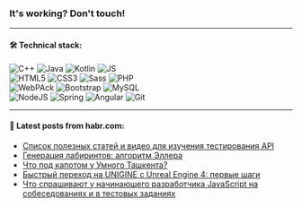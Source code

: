 ### It's working? Don't touch!

---

#### 🛠️ Technical stack:

![C++](https://img.shields.io/badge/C++-informational?logo=c%2B%2B&style=flat&logoColor=white&color=9C033A)
![Java](https://img.shields.io/badge/Java-informational?logo=java&style=flat&logoColor=white&color=007396)
![Kotlin](https://img.shields.io/badge/Kotlin-informational?logo=Kotlin&style=flat&logoColor=white&color=0095D5)
![JS](https://img.shields.io/badge/JS-informational?logo=javaScript&style=flat&logoColor=black&color=F7Df1E) <br>
![HTML5](https://img.shields.io/badge/HTML5-informational?logo=html5&style=flat&logoColor=white&color=E34F26)
![CSS3](https://img.shields.io/badge/CSS3-informational?logo=css3&style=flat&logoColor=white&color=157286)
![Sass](https://img.shields.io/badge/Saas-informational?logo=sass&style=flat&logoColor=white&color=hotpink)
![PHP](https://img.shields.io/badge/PHP-informational?logo=php&style=flat&logoColor=white&color=777BB4) <br>
![WebPAck](https://img.shields.io/badge/WebPack-informational?logo=webPack&style=flat&logoColor=white&color=FF6F00)
![Bootstrap](https://img.shields.io/badge/Bootstrap-informational?logo=Bootstrap&style=flat&logoColor=white&color=7952B3)
![MySQL](https://img.shields.io/badge/MySQL-informational?logo=MySQL&style=flat&logoColor=white&color=00f) <br>
![NodeJS](https://img.shields.io/badge/NodeJS-informational?logo=node.js&style=flat&logoColor=white&color=43853D)
![Spring](https://img.shields.io/badge/Spring-informational?logo=Spring&style=flat&logoColor=white&color=0A9EDC)
![Angular](https://img.shields.io/badge/Vue-informational?logo=vue.js&style=flat&logoColor=white&color=red)
![Git](https://img.shields.io/badge/Git-informational?logo=git&style=flat&logoColor=white&color=darkorange)

___

#### 💬 Latest posts from habr.com:

<!-- BLOG-POST-LIST:START -->
- [Список полезных статей и видео для изучения тестирования API](https://habr.com/ru/post/667634/?utm_source=habrahabr&utm_medium=rss&utm_campaign=667634)
- [Генерация лабиринтов: алгоритм Эллера](https://habr.com/ru/post/667576/?utm_source=habrahabr&utm_medium=rss&utm_campaign=667576)
- [Что под капотом у Умного Ташкента?](https://habr.com/ru/post/667450/?utm_source=habrahabr&utm_medium=rss&utm_campaign=667450)
- [Быстрый переход на UNIGINE с Unreal Engine 4: первые шаги](https://habr.com/ru/post/667292/?utm_source=habrahabr&utm_medium=rss&utm_campaign=667292)
- [Что спрашивают у начинающего разработчика JavaScript на собеседованиях и в тестовых заданиях](https://habr.com/ru/post/667520/?utm_source=habrahabr&utm_medium=rss&utm_campaign=667520)
<!-- BLOG-POST-LIST:END -->
